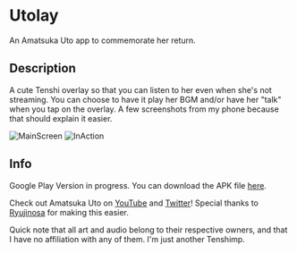 # Utolay
 An Amatsuka Uto app to commemorate her return.
 
 ## Description
 
 A cute Tenshi overlay so that you can listen to her even when she's not streaming.
 You can choose to have it play her BGM and/or have her "talk" when you tap on the overlay.
 A few screenshots from my phone because that should explain it easier.
 
 ![MainScreen]()
 ![InAction]()
 
 
 ## Info
 Google Play Version in progress.
 You can download the APK file [here]().
 
 Check out Amatsuka Uto on [YouTube](https://www.youtube.com/c/%E5%A4%A9%E4%BD%BF%E3%81%86%E3%81%A8AmatsukaUto) and [Twitter](https://twitter.com/amatsukauto)!
 Special thanks to [Ryujinosa](https://www.youtube.com/channel/UCZQusTUyDKZTEhILHkKsvMw) for making this easier.
 
 Quick note that all art and audio belong to their respective owners, and that I have no affiliation with any of them. I'm just another Tenshimp.
 
 
